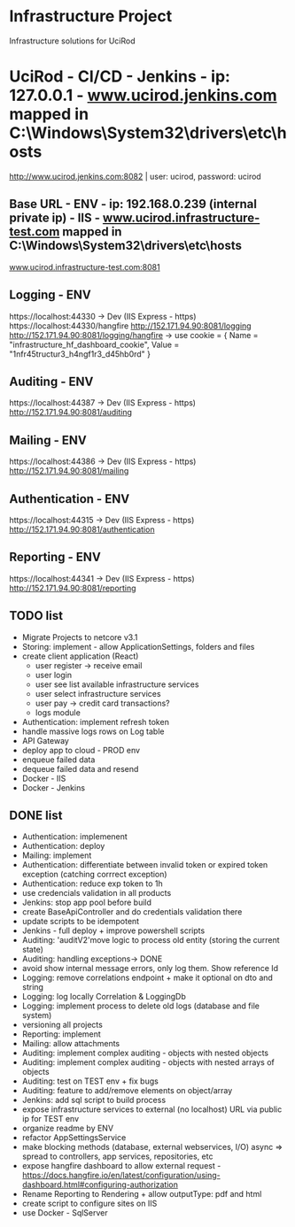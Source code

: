 # Infrastructure Project
Infrastructure solutions for UciRod

# UciRod - CI/CD - Jenkins - ip: 127.0.0.1 - www.ucirod.jenkins.com mapped in C:\Windows\System32\drivers\etc\hosts
http://www.ucirod.jenkins.com:8082 | user: ucirod, password: ucirod

## Base URL - ENV - ip: 192.168.0.239 (internal private ip) - IIS - www.ucirod.infrastructure-test.com mapped in C:\Windows\System32\drivers\etc\hosts
www.ucirod.infrastructure-test.com:8081

## Logging - ENV
https://localhost:44330 -> Dev (IIS Express - https)
https://localhost:44330/hangfire
http://152.171.94.90:8081/logging
http://152.171.94.90:8081/logging/hangfire -> use cookie = { Name = "infrastructure_hf_dashboard_cookie", Value = "1nfr45tructur3_h4ngf1r3_d45hb0rd" }

## Auditing - ENV
https://localhost:44387 -> Dev (IIS Express - https)
http://152.171.94.90:8081/auditing

## Mailing - ENV
https://localhost:44386 -> Dev (IIS Express - https)
http://152.171.94.90:8081/mailing

## Authentication - ENV
https://localhost:44315 -> Dev (IIS Express - https)
http://152.171.94.90:8081/authentication

## Reporting - ENV
https://localhost:44341 -> Dev (IIS Express - https)
http://152.171.94.90:8081/reporting

## TODO list
* Migrate Projects to netcore v3.1
* Storing: implement - allow ApplicationSettings, folders and files
* create client application (React)
  * user register -> receive email
  * user login
  * user see list available infrastructure services
  * user select infrastructure services
  * user pay -> credit card transactions?
  * logs module
* Authentication: implement refresh token
* handle massive logs rows on Log table
* API Gateway
* deploy app to cloud - PROD env
* enqueue failed data
* dequeue failed data and resend
* Docker - IIS
* Docker - Jenkins

## DONE list
* Authentication: implemenent
* Authentication: deploy
* Mailing: implement
* Authentication: differentiate between invalid token or expired token exception (catching corrrect exception)
* Authentication: reduce exp token to 1h
* use credencials validation in all products
* Jenkins: stop app pool before build
* create BaseApiController and do credentials validation there
* update scripts to be idempotent
* Jenkins - full deploy + improve powershell scripts
* Auditing: 'auditV2'move logic to process old entity (storing the current state)
* Auditing: handling exceptions-> DONE
* avoid show internal message errors, only log them. Show reference Id
* Logging: remove correlations endpoint + make it optional on dto and string
* Logging: log locally Correlation & LoggingDb
* Logging: implement process to delete old logs (database and file system)
* versioning all projects
* Reporting: implement
* Mailing: allow attachments
* Auditing: implement complex auditing - objects with nested objects
* Auditing: implement complex auditing - objects with nested arrays of objects
* Auditing: test on TEST env + fix bugs
* Auditing: feature to add/remove elements on object/array
* Jenkins: add sql script to build process
* expose infrastructure services to external (no localhost) URL via public ip for TEST env
* organize readme by ENV
* refactor AppSettingsService
* make blocking methods (database, external webservices, I/O) async => spread to controllers, app services, repositories, etc
* expose hangfire dashboard to allow external request - https://docs.hangfire.io/en/latest/configuration/using-dashboard.html#configuring-authorization
* Rename Reporting to Rendering + allow outputType: pdf and html
* create script to configure sites on IIS
* use Docker - SqlServer